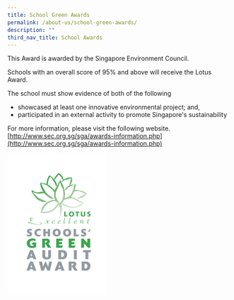 ```yaml
---
title: School Green Awards
permalink: /about-us/school-green-awards/
description: ""
third_nav_title: School Awards
---
```



This Award is awarded by the Singapore Environment Council.  

Schools with an overall score of 95% and above will receive the Lotus Award.

The school must show evidence of both of the following
* showcased at least one innovative environmental project; and, 
* participated in an external activity to promote Singapore's sustainability 

For more information, please visit the following website. <br> [http://www.sec.org.sg/sga/awards-information.php](http://www.sec.org.sg/sga/awards-information.php)

<img src="/images/lotus_green_award1.jpg" 
     style="width:45%">